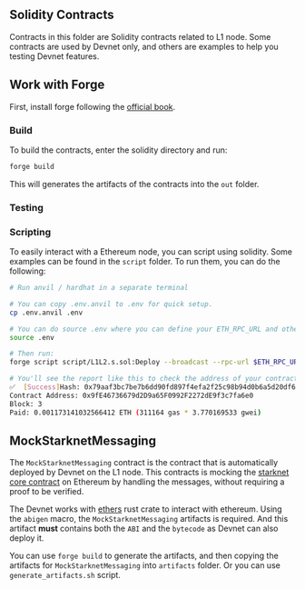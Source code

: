 ## Solidity Contracts

Contracts in this folder are Solidity contracts related to L1 node.
Some contracts are used by Devnet only, and others are examples to help you testing Devnet features.

## Work with Forge

First, install forge following the [official book](https://book.getfoundry.sh/getting-started/installation).

### Build

To build the contracts, enter the solidity directory and run:
```bash
forge build
```
This will generates the artifacts of the contracts into the `out` folder.

### Testing

### Scripting

To easily interact with a Ethereum node, you can script using solidity.
Some examples can be found in the `script` folder.
To run them, you can do the following:
```bash
# Run anvil / hardhat in a separate terminal

# You can copy .env.anvil to .env for quick setup.
cp .env.anvil .env

# You can do source .env where you can define your ETH_RPC_URL and other variables.
source .env

# Then run:
forge script script/L1L2.s.sol:Deploy --broadcast --rpc-url $ETH_RPC_URL --silent

# You'll see the report like this to check the address of your contract.
✅  [Success]Hash: 0x79aaf3bc7be7b6dd90fd897f4efa2f25c98b94d0b6a5d20df6b808b8a2f3b7df
Contract Address: 0x9fE46736679d2D9a65F0992F2272dE9f3c7fa6e0
Block: 3
Paid: 0.001173141032566412 ETH (311164 gas * 3.770169533 gwei)
```

## MockStarknetMessaging

The `MockStarknetMessaging` contract is the contract that is automatically
deployed by Devnet on the L1 node. This contracts is mocking the
[starknet core contract](https://etherscan.io/address/0xc662c410C0ECf747543f5bA90660f6ABeBD9C8c4) on
Ethereum by handling the messages, without requiring a proof to be verified.

The Devnet works with [ethers](https://docs.rs/ethers/latest/ethers/index.html) rust crate to
interact with ethereum. Using the `abigen` macro, the `MockStarknetMessaging` artifacts is required.
And this artifact **must** contains both the `ABI` and the `bytecode` as Devnet can also deploy it.

You can use `forge build` to generate the artifacts, and then copying the artifacts for `MockStarknetMessaging`
into `artifacts` folder. Or you can use `generate_artifacts.sh` script.
